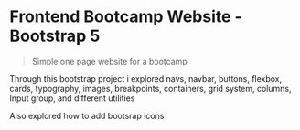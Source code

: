 # Frontend Bootcamp Website - Bootstrap 5

> Simple one page website for a bootcamp

Through this bootstrap project i explored navs, navbar, buttons, flexbox, cards, typography, images, breakpoints, containers, grid system, columns, Input group, and different utilities

Also explored how to add bootsrap icons

